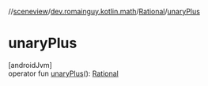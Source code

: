 //[sceneview](../../../index.md)/[dev.romainguy.kotlin.math](../index.md)/[Rational](index.md)/[unaryPlus](unary-plus.md)

# unaryPlus

[androidJvm]\
operator fun [unaryPlus](unary-plus.md)(): [Rational](index.md)
